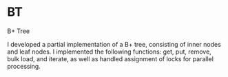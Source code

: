 # BT
B+ Tree

I developed a partial implementation of a B+ tree, consisting of inner nodes and leaf nodes. I implemented the following functions: get, put, remove, bulk load, and iterate, as well as handled assignment of locks for parallel processing.
